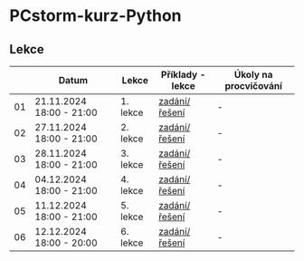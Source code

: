 # PCstorm-kurz-Python

## Lekce

|    | Datum     | Lekce             | Příklady - lekce        | Úkoly na procvičování
| -- | --------- | ---------------- | ------------- | -------------
| 01 | 21.11.2024 18:00 - 21:00 | 1. lekce | [zadání/řešení](./solution/lekce-01.md) | -
| 02 | 27.11.2024 18:00 - 21:00 | 2. lekce | [zadání/řešení](./solution/lekce-02.md) | -
| 03 | 28.11.2024 18:00 - 21:00 | 3. lekce | [zadání/řešení](./solution/lekce-03.md) | -
| 04 | 04.12.2024 18:00 - 21:00 | 4. lekce | [zadání/řešení](./solution/lekce-04.md) | -
| 05 | 11.12.2024 18:00 - 21:00 | 5. lekce | [zadání/řešení](./solution/lekce-05.md) | -
| 06 | 12.12.2024 18:00 - 20:00 | 6. lekce | [zadání/řešení](./solution/lekce-06.md) | -